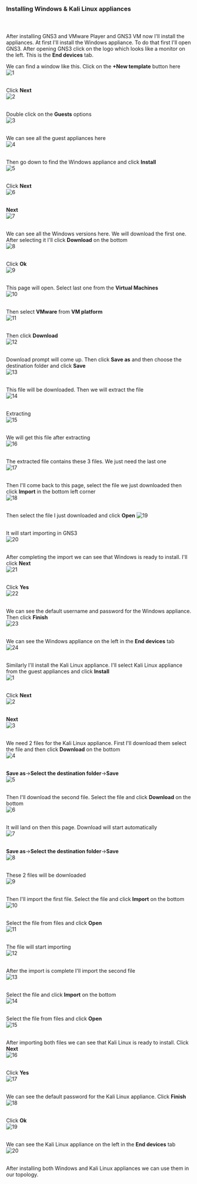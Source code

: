 ### Installing Windows & Kali Linux appliances<br> <br><br>

After installing GNS3 and VMware Player and GNS3 VM now I'll install the appliances.
At first I'll install the Windows appliance. To do that first I'll open GNS3. After opening GNS3 click on the logo which looks like a monitor on the left. This is the **End devices** tab.

We can find a window like this. Click on the **+New template** button here<br>
![1](https://user-images.githubusercontent.com/60141836/209454941-651b04ba-0f0c-46e4-9925-c6bd737e75ca.png)
<br><br>

Click **Next**<br>
![2](https://user-images.githubusercontent.com/60141836/209454942-f120bad0-7fca-4627-83ae-7bd15e6b7a96.png)
<br><br>

Double click on the **Guests** options<br>
![3](https://user-images.githubusercontent.com/60141836/209454944-a5b2badb-79cc-4dd4-a235-119fe9a6fc50.png)
<br><br>

We can see all the guest appliances here<br>
![4](https://user-images.githubusercontent.com/60141836/209454946-a03bbe03-9d60-4f7f-b406-cf658342f787.png)
<br><br>

Then go down to find the Windows appliance and click **Install**<br>
![5](https://user-images.githubusercontent.com/60141836/209454947-a1c1b320-6a5b-4e2f-8228-0f7a5676e9f9.png)
<br><br>

Click **Next**<br>
![6](https://user-images.githubusercontent.com/60141836/209454949-819fe660-e646-47d3-92af-e916b8a4c919.png)
<br><br>

**Next**<br>
![7](https://user-images.githubusercontent.com/60141836/209454950-a2ab6b01-947c-4ec1-af27-18cdb4c3abcb.png)
<br><br>

We can see all the Windows versions here. We will download the first one. After selecting it I'll click **Download** on the bottom<br>
![8](https://user-images.githubusercontent.com/60141836/209454952-abb726f3-824c-44a2-bda7-f8c368779718.png)
<br><br>

Click **Ok**<br>
![9](https://user-images.githubusercontent.com/60141836/209454953-f71e7b70-2b50-4e18-8f0f-58d7c5a673bf.png)
<br><br>

This page will open. Select last one from the **Virtual Machines**<br>
![10](https://user-images.githubusercontent.com/60141836/209454956-9c2d618b-57cd-4f24-85b7-e433a2aeea75.png)
<br><br>

Then select **VMware** from **VM platform**<br>
![11](https://user-images.githubusercontent.com/60141836/209454957-e22ace75-32c5-4556-aead-ee72a6059280.png)
<br><br>

Then click **Download**<br>
![12](https://user-images.githubusercontent.com/60141836/209454958-2e44704f-32f8-4aef-8bc8-86b49eb8c443.png)
<br><br>

Download prompt will come up. Then click **Save as** and then choose the destination folder and click **Save**<br>
![13](https://user-images.githubusercontent.com/60141836/209454959-e808cd88-c5b3-4567-bbcb-c2d8337d883d.png)
<br><br>

This file will be downloaded. Then we will extract the file<br>
![14](https://user-images.githubusercontent.com/60141836/209454960-1aa7c449-1992-43d1-b600-9d9c0e98dc79.png)
<br><br>

Extracting<br>
![15](https://user-images.githubusercontent.com/60141836/209454961-460d7a96-3ab9-4d7a-85f1-06b674b95470.png)
<br><br>

We will get this file after extracting<br>
![16](https://user-images.githubusercontent.com/60141836/209454962-1788d61a-bce2-406a-a2eb-00134143969d.png)
<br><br>

The extracted file contains these 3 files. We just need the last one<br>
![17](https://user-images.githubusercontent.com/60141836/209454963-e599c33f-5cea-488f-8b62-67005e2cbd47.png)
<br><br>

Then I'll come back to this page, select the file we just downloaded then click **Import** in the bottom left corner<br>
![18](https://user-images.githubusercontent.com/60141836/209454964-c438dafc-e90e-4c6f-8dc0-0556109f4d36.png)
<br><br>

Then select the file I just downloaded and click **Open**
![19](https://user-images.githubusercontent.com/60141836/209454965-0fa6d919-6824-462d-88b8-6ff8838f14c0.png)
<br><br>

It will start importing in GNS3<br>
![20](https://user-images.githubusercontent.com/60141836/209454966-68a0135e-4ddb-40e7-86bb-975ee64ed8f5.png)
<br><br>

After completing the import we can see that Windows is ready to install. I'll click **Next**<br>
![21](https://user-images.githubusercontent.com/60141836/209454967-1f431125-68cb-4ba4-8d5c-f71676ce3869.png)
<br><br>

Click **Yes**<br>
![22](https://user-images.githubusercontent.com/60141836/209454968-ad820521-1286-4548-aa03-968fbb30caf2.png)
<br><br>

We can see the default username and password for the Windows appliance. Then click **Finish**<br>
![23](https://user-images.githubusercontent.com/60141836/209454970-be8d42a3-f13a-44dd-9f37-bcdc0516002a.png)
<br><br>

We can see the Windows appliance on the left in the **End devices** tab<br>
![24](https://user-images.githubusercontent.com/60141836/209454971-4e22c8cc-e3a5-49e2-bfa2-e023c7c4c6f9.png)
<br><br>


Similarly I'll install the Kali Linux appliance. I'll select Kali Linux appliance from the guest appliances and click **Install**<br>
![1](https://user-images.githubusercontent.com/60141836/209456061-2a4b8f69-3ec7-4457-b2d0-9c0c7033bc33.png)
<br><br>

Click **Next**<br>
![2](https://user-images.githubusercontent.com/60141836/209456064-97da3e5f-2039-4776-8b25-d4a4cf730b80.png)
<br><br>

**Next**<br>
![3](https://user-images.githubusercontent.com/60141836/209456065-ef9738d9-b43e-4df3-b94d-320f2a5053a1.png)
<br><br>

We need 2 files for the Kali Linux appliance. First I'll download them select the file and then click **Download** on the bottom<br>
![4](https://user-images.githubusercontent.com/60141836/209456066-4ecf2b21-936b-4d48-bc24-5278338d0c61.png)
<br><br>

**Save as**->**Select the destination folder**->**Save**<br>
![5](https://user-images.githubusercontent.com/60141836/209456068-fb74e4f3-77a3-4576-a08b-4413a44eb4d4.png)
<br><br>

Then I'll download the second file. Select the file and click **Download** on the bottom<br>
![6](https://user-images.githubusercontent.com/60141836/209456069-83594a24-e8cd-4963-be0e-498d49aeb19a.png)
<br><br>

It will land on then this page. Download will start automatically<br>
![7](https://user-images.githubusercontent.com/60141836/209456070-884f6f84-22cc-4731-88fe-aeb3c167da21.png)
<br><br>

**Save as**->**Select the destination folder**->**Save**<br>
![8](https://user-images.githubusercontent.com/60141836/209456071-1efd6e61-805b-4d48-9801-38fde435ea96.png)
<br><br>

These 2 files will be downloaded<br>
![9](https://user-images.githubusercontent.com/60141836/209456073-c2a90899-a5b6-4c9a-91a6-3b690dfb32ea.png)
<br><br>

Then I'll import the first file. Select the file and click **Import** on the bottom<br>
![10](https://user-images.githubusercontent.com/60141836/209456074-682855b4-546d-4456-9c93-69301512ada6.png)
<br><br>

Select the file  from files and click **Open**<br> 
![11](https://user-images.githubusercontent.com/60141836/209456075-dce8675b-7741-414a-bbd9-1f0062fe88d4.png)
<br><br>

The file will start importing<br>
![12](https://user-images.githubusercontent.com/60141836/209456076-9e20b973-6e32-4ca4-a6fd-56937f3f4363.png)
<br><br>

After the import is complete I'll import the second file<br>
![13](https://user-images.githubusercontent.com/60141836/209456077-9707d4ad-968a-493e-80a1-ae57be6f49fe.png)
<br><br>

Select the file and click **Import** on the bottom<br>
![14](https://user-images.githubusercontent.com/60141836/209456078-d3d5b694-f4cd-4bbe-8097-2243a7918abc.png)
<br><br>

Select the file from files and click **Open**<br>
![15](https://user-images.githubusercontent.com/60141836/209456079-8efcc492-438b-4c77-8f10-69ce3ffadfa0.png)
<br><br>

After importing both files we can see that Kali Linux is ready to install. Click **Next**<br>
![16](https://user-images.githubusercontent.com/60141836/209456080-fab7a914-ae4e-482e-96bc-c6dce4381f7f.png)
<br><br>

Click **Yes**<br>
![17](https://user-images.githubusercontent.com/60141836/209456081-a79d3bd6-5df3-46d5-b49d-f258a1384a82.png)
<br><br>

We can see  the default password for the Kali Linux appliance. Click **Finish**<br> 
![18](https://user-images.githubusercontent.com/60141836/209456082-74224f5f-d051-4bc9-9922-47377b9fe9fa.png)
<br><br>

Click **Ok**<br>
![19](https://user-images.githubusercontent.com/60141836/209456083-fa1717a3-2b10-4c04-95c3-36ac7873c78c.png)
<br><br>

We can see the Kali Linux appliance on the left in the **End devices** tab<br>
![20](https://user-images.githubusercontent.com/60141836/209456084-4e44e773-0023-4874-97eb-7383608db26d.png)
<br><br>

After installing both Windows and Kali Linux appliances we can use them in our topology.
